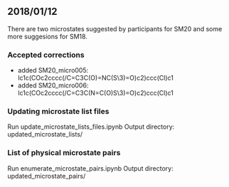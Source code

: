 ## 2018/01/12
There are two microstates suggested by participants for SM20 and some more suggesions for SM18.

### Accepted corrections
- added SM20_micro005: lc1c(COc2cccc(/C=C3C(O)=NC(S\3)=O)c2)ccc(Cl)c1
- added SM20_micro006: lc1c(COc2cccc(/C=C3C(N=C(O)S\3)=O)c2)ccc(Cl)c1

### Updating microstate list files

Run update_microstate_lists_files.ipynb
Output directory: updated_microstate_lists/

### List of physical microstate pairs

Run enumerate_microstate_pairs.ipynb
Output directory: updated_microstate_pairs/


